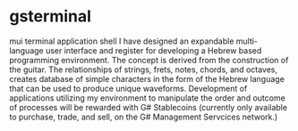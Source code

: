 # gsterminal
 mui terminal application shell
 I have designed an expandable multi-language user interface and register for developing a Hebrew based programming environment. 
 The concept is derived from the construction of the guitar. The relationships of strings, frets, notes, chords, and octaves, creates database of simple characters in the form of the Hebrew language that can be used to produce unique waveforms. 
 Development of applications utilizing my environment to manipulate the order and outcome of processes will be rewarded with G# Stablecoins (currently only available to purchase, trade, and sell, on the G# Management Servcices network.)